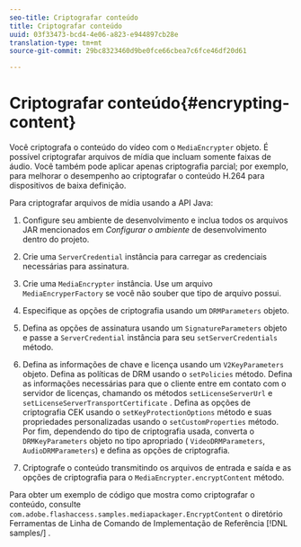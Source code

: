 ```yaml
---
seo-title: Criptografar conteúdo
title: Criptografar conteúdo
uuid: 03f33473-bcd4-4e06-a823-e944897cb28e
translation-type: tm+mt
source-git-commit: 29bc8323460d9be0fce66cbea7c6fce46df20d61

---
```



# Criptografar conteúdo{#encrypting-content}

Você criptografa o conteúdo do vídeo com o `MediaEncrypter` objeto. É possível criptografar arquivos de mídia que incluam somente faixas de áudio. Você também pode aplicar apenas criptografia parcial; por exemplo, para melhorar o desempenho ao criptografar o conteúdo H.264 para dispositivos de baixa definição.

Para criptografar arquivos de mídia usando a API Java:

1. Configure seu ambiente de desenvolvimento e inclua todos os arquivos JAR mencionados em *Configurar o ambiente* de desenvolvimento dentro do projeto.
1. Crie uma `ServerCredential` instância para carregar as credenciais necessárias para assinatura.
1. Crie uma `MediaEncrypter` instância. Use um arquivo `MediaEncryperFactory` se você não souber que tipo de arquivo possui.

1. Especifique as opções de criptografia usando um `DRMParameters` objeto.
1. Defina as opções de assinatura usando um `SignatureParameters` objeto e passe a `ServerCredential` instância para seu `setServerCredentials` método.

1. Defina as informações de chave e licença usando um `V2KeyParameters` objeto. Defina as políticas de DRM usando o `setPolicies` método. Defina as informações necessárias para que o cliente entre em contato com o servidor de licenças, chamando os métodos `setLicenseServerUrl` e `setLicenseServerTransportCertificate` . Defina as opções de criptografia CEK usando o `setKeyProtectionOptions` método e suas propriedades personalizadas usando o `setCustomProperties` método. Por fim, dependendo do tipo de criptografia usada, converta o `DRMKeyParameters` objeto no tipo apropriado ( `VideoDRMParameters`, `AudioDRMParameters`) e defina as opções de criptografia.

1. Criptografe o conteúdo transmitindo os arquivos de entrada e saída e as opções de criptografia para o `MediaEncrypter.encryptContent` método.

Para obter um exemplo de código que mostra como criptografar o conteúdo, consulte `com.adobe.flashaccess.samples.mediapackager.EncryptContent` o diretório Ferramentas de Linha de Comando de Implementação de Referência [!DNL samples/] .
